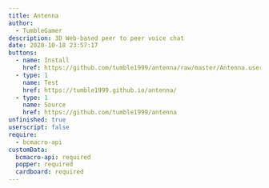 ```yaml
---
title: Antenna
author:
  - TumbleGamer
description: 3D Web-based peer to peer voice chat
date: 2020-10-18 23:57:17
buttons:
  - name: Install
    href: https://github.com/tumble1999/antenna/raw/master/Antenna.user.js
  - type: 1
    name: Test
    href: https://tumble1999.github.io/antenna/
  - type: 1
    name: Source
    href: https://github.com/tumble1999/antenna
unfinished: true
userscript: false
require:
  - bcmacro-api
customData:
  bcmacro-api: required
  popper: required
  cardboard: required
---
```

